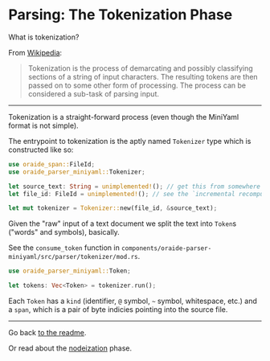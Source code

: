 # Parsing: The Tokenization Phase

What is tokenization?

From [Wikipedia](https://en.wikipedia.org/wiki/Lexical_analysis#Tokenization):

> Tokenization is the process of demarcating and possibly classifying sections of a string of input characters. The resulting tokens are then passed on to some other form of processing. The process can be considered a sub-task of parsing input.

---

Tokenization is a straight-forward process (even though the MiniYaml format is not simple).

The entrypoint to tokenization is the aptly named `Tokenizer` type which is constructed like so:

```rust
use oraide_span::FileId;
use oraide_parser_miniyaml::Tokenizer;

let source_text: String = unimplemented!(); // get this from somewhere (most likely a file on-disk)
let file_id: FileId = unimplemented!(); // see the `incremental recomputation` document

let mut tokenizer = Tokenizer::new(file_id, &source_text);
```

Given the "raw" input of a text document we split the text into `Token`s ("words" and symbols), basically.

See the `consume_token` function in `components/oraide-parser-miniyaml/src/parser/tokenizer/mod.rs`.

```rust
use oraide_parser_miniyaml::Token;

let tokens: Vec<Token> = tokenizer.run();
```

Each `Token` has a `kind` (identifier, `@` symbol, `~` symbol, whitespace, etc.) and a `span`, which is a pair of byte indicies pointing into the source file.

---

Go back [to the readme](../README.md).

Or read about the [nodeization](./nodeization.md) phase.